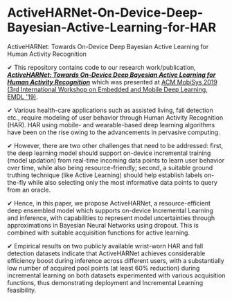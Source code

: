 # ActiveHARNet-On-Device-Deep-Bayesian-Active-Learning-for-HAR
ActiveHARNet: Towards On-Device Deep Bayesian Active Learning for Human Activity Recognition

✔ This repository contains code to our research work/publication, ***[ActiveHARNet: Towards On-Device Deep Bayesian Active Learning for Human Activity Recognition](https://arxiv.org/abs/1906.00108)*** which was presented at [ACM MobiSys 2019 (3rd International Workshop on Embedded and Mobile Deep Learning, EMDL '19)](https://www.sigmobile.org/mobisys/2019/workshops/deepmobile19/).

✔ Various health-care applications such as assisted living, fall detection etc., require modeling of user behavior through Human Activity Recognition (HAR). HAR using mobile- and wearable-based deep learning algorithms have been on the rise owing to the advancements in pervasive computing.

✔ However, there are two other challenges that need to be addressed: first, the deep learning model should support on-device incremental training (model updation) from real-time incoming data points to learn user behavior over time, while also being resource-friendly; second, a suitable ground truthing technique (like Active Learning) should help establish labels on-the-fly while also selecting only the most informative data points to query from an oracle.

✔ Hence, in this paper, we propose ActiveHARNet, a resource-efficient deep ensembled model which supports on-device Incremental Learning and inference, with capabilities to represent model uncertainties through approximations in Bayesian Neural Networks using dropout. This is combined with suitable acquisition functions for active learning.

✔ Empirical results on two publicly available wrist-worn HAR and fall detection datasets indicate that ActiveHARNet achieves considerable efficiency boost during inference across different users, with a substantially low number of acquired pool points (at least 60% reduction) during incremental learning on both datasets experimented with various acquisition functions, thus demonstrating deployment and Incremental Learning feasibility.
